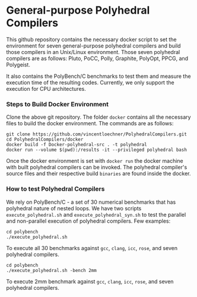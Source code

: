 # General-purpose Polyhedral Compilers

This github repository contains the necessary docker script to set the environment for seven general-purpose polyhedral compilers and build those
compilers in an Unix/Linux environment. Those seven polyhedral compilers are as follows: Pluto, PoCC, Polly, Graphite, PolyOpt, PPCG, and Polygeist.

It also contains the PolyBench/C benchmarks to test them and measure the execution time of the resulting codes.
Currently, we only support the execution for CPU architectures.

### Steps to Build Docker Environment
Clone the above git repository. The folder `docker` contains all the necessary files to build the docker environment. 
The commands are as follows:
```
git clone https://github.com/vincentloechner/PolyhedralCompilers.git
cd PolyhedralCompilers/docker
docker build -f Docker-polyhedral-src . -t polyhedral
docker run --volume $(pwd):/results -it --privileged polyhedral bash
```
Once the docker environment is set with `docker run` the docker machine with built polyhedral compilers can be invoked. 
The polyhedral compiler's source files and their respective build `binaries` are found inside the docker.

### How to test Polyhedral Compilers
We rely on PolyBench/C - a set of 30 numerical benchmarks that has polyhedral nature of nested loops. We have
two scripts `execute_polyhedral.sh` and `execute_polyhedral_syn.sh` to test the parallel and non-parallel execution
of polyhedral compilers. Few examples:

```
cd polybench
./execute_polyhedral.sh
```
To execute all 30 benchmarks against `gcc`, `clang`, `icc`, `rose`, and seven polyhedral compilers. 


```
cd polybench
./execute_polyhedral.sh -bench 2mm
```
To execute 2mm benchmark against `gcc`, `clang`, `icc`, `rose`, and seven polyhedral compilers. 
